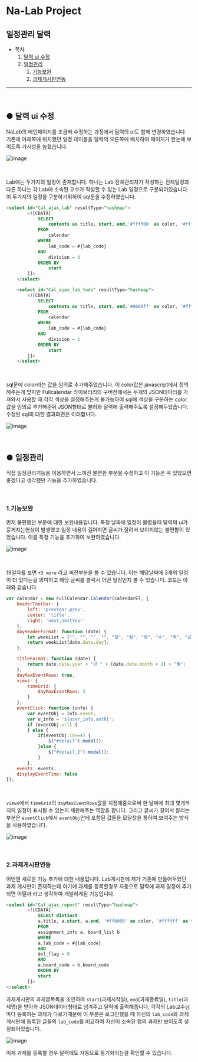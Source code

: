 # Na-Lab Project



## 일정관리 달력



* 목차
  1. [달력 ui 수정](#ui)
  2. [일정관리](#mana)
     1. [기능보완](#up)
     2. [과제게시판연동](#assignment)

-----------------------

</br>

<h2>
    <div id="ui">●  달력 ui 수정</div>
</h2>


NaLab의 메인페이지를 조금씩 수정하는 과정에서 달력의 ui도 함께 변경하였습니다. 기존에 아래쪽에 위치했던 일정 테이블을 달력의 오른쪽에 배치하여 페이지가 한눈에 보이도록 가시성을 높혔습니다. 

![image](https://user-images.githubusercontent.com/78251137/106388840-a6ccba80-6423-11eb-9107-c3420e15af3f.png)

</br>

Lab에는 두가지의 일정이 존재합니다. 하나는 Lab 전체관리자가 작성하는 전체일정과 다른 하나는 각 Lab에 소속된 교수가 작성할 수 있는 Lab 일정으로 구분되어있습니다. 이 두가지의 일정을 구분하기위하여 sql문을 수정하였습니다.

```sql
<select id="Cal_ajax_lab" resultType="hashmap">
        <![CDATA[
            SELECT
                contents as title, start, end,'#ffff00' as color, '#ffffff' as textColor, '3' as id
            FROM
                calendar
            WHERE
                lab_code = #{lab_code}
            AND
                division = 0
            ORDER BY
                start
		]]>
    </select>

    <select id="Cal_ajax_lab_todo" resultType="hashmap">
        <![CDATA[
            SELECT
                contents as title, start, end,'#0000ff' as color, '#ffffff' as textColor, '3' as id
            FROM
                calendar
            WHERE
                lab_code = #{lab_code}
            AND
                division = 1
            ORDER BY
                start
		]]>
    </select>
```

</br>

sql문에 color라는 값을 임의로 추가해주었습니다. 이 color값은 javascript에서 정의해주는게 맞지만 Fullcalendar 라이브러리의 구버전에서는 두개의 JSON데이터를 가져와서 사용할 때 각각 색상을 설정해주는게 불가능하여 sql에 색상을 구분하는 color값을 임의로 추가해준뒤 JSON형태로 불러와 달력에 출력해주도록 설정해두었습니다. 수정된 sql의 대한 결과화면은 이러합니다.

![image](https://user-images.githubusercontent.com/78251137/106389692-04fb9c80-6428-11eb-8949-fffcdacaec2b.png)

</br>



<h2>
    <div id="mana">●  일정관리</div>
</h2>


직접 일정관리기능을 이용하면서 느껴진 불편한 부분을 수정하고 이 기능은 꼭 있었으면 좋겠다고 생각했던 기능을 추가하였습니다.

</br>

<h3>
    <div id="up">1.기능보완</div>
</h3>


먼저 불편했던 부분에 대한 보완내용입니다. 특정 날짜에 일정이 몰렸을때 달력의 ui가 뭉게지는현상이 발생했고 일정 내용이 길어지면 글씨가 잘려서 보이지않는 불편함이 있었습니다. 이를 특정 기능을 추가하여 보완하였습니다.

 ![image](https://user-images.githubusercontent.com/78251137/106389882-2315cc80-6429-11eb-9ec1-dfafc22e5378.png)

</br>

19일자를 보면 `+3 more` 라고 써진부분을 볼 수 있습니다. 이는 해당날짜에 3개의 일정이 더 있다는걸 의미하고 해당 글씨를 클릭시 어떤 일정인지 볼 수 있습니다. 코드는 아래와 같습니다.

```javascript
var calendar = new FullCalendar.Calendar(calendarEl, {
    headerToolbar: {
        left: 'prevYear,prev',
        center: 'title',
        right: 'next,nextYear'
    },
    dayHeaderFormat: function (date) {
        let weekList = ["", "", "", "", "일", "월", "화", "수", "목", "금", "토"];
        return weekList[date.date.day];
    },

    titleFormat: function (date) {
        return date.date.year + "년 " + (date.date.month + 1) + "월";
    },
    dayMaxEventRows: true,
    views: {
        timeGrid: {
            dayMaxEventRows: 3
        }
    },
    eventClick: function (info) {
        var eventObj = info.event;
        var u_info = '${user_info.auth}';
        if (eventObj.url) {
        } else {
            if(eventObj.id==4) {
                $("#detail").modal();
            }else {
                $("#detail_2").modal();
            }
        },
    events: events,
	displayEventTime: false
});
```

</br>

`views`에서 `timeGrid`의 `dayMaxEventRows`값을 지정해줌으로써 한 날짜에 최대 몇개까지의 일정이 표시될 수 있는지 제한해주는 역할을 합니다.  그리고 글씨가 길어서 잘리는부분은 `eventClick`에서 `eventObj`안에 포함된 값들을 모달창을 통하여 보여주는 방식을 사용하였습니다. 

 ![image](https://user-images.githubusercontent.com/78251137/106389885-2610bd00-6429-11eb-9f9e-9b18f99433d8.png)

</br>

<h3>
    <div id="assigment">2.과제게시판연동</div>
</h3>


이번엔 새로운 기능 추가에 대한 내용입니다. Lab게시판에 제가 기존에 만들어두었던 과제 게시판이 존재하는데 여기에 과제를 등록할경우 자동으로 달력에 과제 일정이 추가되면 어떨까 라고 생각하여 개발하게된 기능입니다.

```sql
<select id="Cal_ajax_report" resultType="hashmap">
        <![CDATA[
            SELECT distinct
            a.title, a.start, a.end, '#ff0000' as color, '#ffffff' as textColor,b.board_num) as url
            FROM
            assignment_info a, board_list b
            WHERE
            a.lab_code = #{lab_code}
            AND
            del_flag = 0
            AND
            a.board_code = b.board_code
            ORDER BY
            start
        ]]>
</select>
```

과제게시판의 과제글목록을 조인하여 `start`(과제시작일), `end`(과제종료일), `title`(과제명)을 받아와 JSON데이터형태로 넘겨주고 달력에 출력해줍니다. 각각의 Lab교수님마다 등록하는 과제가 다르기때문에 이 부분은 로그인했을 때 자신의 `lab_code`와 과제게시판에 등록된 글들의 `lab_code`를 비교하여 자신이 소속된 랩의 과제만 보이도록 설정되어있습니다.

![image](https://user-images.githubusercontent.com/78251137/106395178-181c6580-6444-11eb-92fc-2177358b7901.png)

이제 과제를 등록할 경우 달력에도 자동으로 동기화되는걸 확인할 수 있습니다. 

